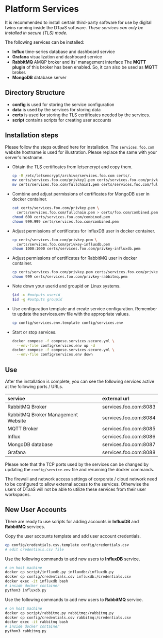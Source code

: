 # Platform Services

It is recommended to install certain third-party software for use
by digital twins running inside the DTaaS software.
_These services can only be installed in secure (TLS) mode._

The following services can be installed:

* **Influx** time-series database and dashboard service
* **Grafana** visualization and dashboard service
* **RabbitMQ** AMQP broker and its' management interface
  The **MQTT plugin** of this broker has been enabled.
  So, it can also be used as **MQTT** broker.
* **MongoDB** database server

## Directory Structure

* **config** is used for storing the service configuration
* **data** is used by the services for storing data
* **certs** is used for storing the TLS certificates needed by the services.
* **script** contains scripts for creating user accounts

## Installation steps

Please follow the steps outlined here for installation.
The `services.foo.com` website hostname is used for illustration.
Please replace the same with your server's hostname.

* Obtain the TLS certificates from letsencrypt and copy them.

  ```bash
  cp -R /etc/letsencrypt/archive/services.foo.com certs/.
  mv certs/services.foo.com/privkey1.pem certs/services.foo.com/privkey.pem
  mv certs/services.foo.com/fullchain1.pem certs/services.foo.com/fullchain.pem
  ```

* Combine and adjust permissions of certificates for MongoDB user
  in docker container.

  ```bash
  cat certs/services.foo.com/privkey.pem \
    certs/services.foo.com/fullchain.pem > certs/foo.com/combined.pem
  chmod 600 certs/services.foo.com/combined.pem
  chown 999:999 certs/services.foo.com/combined.pem
  ```

* Adjust permissions of certificates for InfluxDB user in docker container.

  ```bash
  cp certs/services.foo.com/privkey.pem \
    certs/services.foo.com/privkey-influxdb.pem
  chown 1000:1000 certs/services.foo.com/privkey-influxdb.pem
  ```

* Adjust permissions of certificates for RabbitMQ user in docker container.
  
  ```bash
  cp certs/services.foo.com/privkey.pem certs/services.foo.com/privkey-rabbitmq.pem
  chown 999 certs/services.foo.com/privkey-rabbitmq.pem
  ```

* Note down your userid and groupid on Linux systems.
  
  ```bash
  $id -u #outputs userid
  $id -g #outputs groupid
  ```

* Use configuration template and create service configuration.
  Remember to update the services.env file with the appropriate values.

  ```bash
  cp config/services.env.template config/services.env
  ```

* Start or stop services.
  
  ```bash
  docker compose -f compose.services.secure.yml \
    --env-file config/services.env up -d
  docker compose -f compose.services.secure.yml \
    --env-file config/services.env down
  ```

## Use

After the installation is complete, you can see the following services active
at the following ports / URLs.

| service | external url |
|:---|:---|
| RabbitMQ Broker | services.foo.com:8083 |
| RabbitMQ Broker Management Website | services.foo.com:8084 |
| MQTT Broker | services.foo.com:8085 |
| Influx | services.foo.com:8086 |
| MongoDB database | services.foo.com:8087 |
| Grafana | services.foo.com:8088 |

Please note that the TCP ports used by the services can be changed
by updating the `config/service.env` file and rerunning the docker commands.

The firewall and network access settings of corporate / cloud network
need to be configured to allow external access to the services.
Otherwise the users of DTaaS will not be able to utilize these
services from their user workspaces.

## New User Accounts

There are ready to use scripts for adding accounts in **InfluxDB** and
**RabbitMQ** services.

Copy the user accounts template and add user account credentials.

```bash
cp config/credentials.csv.template config/credentials.csv
# edit credentials.csv file
```

Use the following commands to add new users to **InfluxDB** service.

```bash
# on host machine
docker cp script/influxdb.py influxdb:/influxdb.py
docker cp config/credentials.csv influxdb:/credentials.csv
docker exec -it influxdb bash
# inside docker container
python3 influxdb.py
```

Use the following commands to add new users to **RabbitMQ** service.

```bash
# on host machine
docker cp script/rabbitmq.py rabbitmq:/rabbitmq.py
docker cp config/credentials.csv rabbitmq:/credentials.csv
docker exec -it rabbitmq bash
# inside docker container
python3 rabbitmq.py
```
